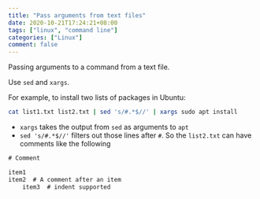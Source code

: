 ```yaml
---
title: "Pass arguments from text files"
date: 2020-10-21T17:24:21+08:00
tags: ["linux", "command line"]
categories: ["Linux"]
comment: false
---
```


Passing arguments to a command from a text file.

<!--more-->

Use `sed` and `xargs`.

For example, to install two lists of packages in Ubuntu:

```bash
cat list1.txt list2.txt | sed 's/#.*$//' | xargs sudo apt install
```

- `xargs` takes the output from `sed` as arguments to `apt`
- `sed 's/#.*$//'` filters out those lines after `#`. So the `list2.txt` can have comments like the following

```txt
# Comment

item1
item2  # A comment after an item
    item3  # indent supported
```
